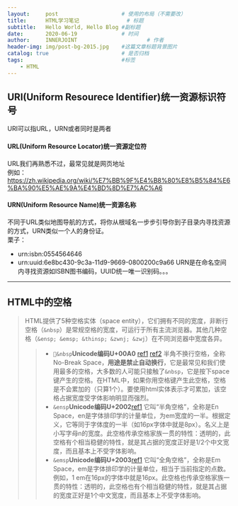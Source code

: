 ```yaml
---
layout:     post                    # 使用的布局（不需要改）
title:      HTML学习笔记               # 标题 
subtitle:   Hello World, Hello Blog #副标题
date:       2020-06-19              # 时间
author:     INNERJOINT                      # 作者
header-img: img/post-bg-2015.jpg    #这篇文章标题背景图片
catalog: true                       # 是否归档
tags:                               #标签
    - HTML
---
```


## URI(Uniform Resourece Identifier)统一资源标识符号
URI可以指URL，URN或者同时是两者
#### URL(Uniform Resource Locator)统一资源定位符
URL我们再熟悉不过，最常见就是网页地址<br>
例如：https://zh.wikipedia.org/wiki/%E7%BB%9F%E4%B8%80%E8%B5%84%E6%BA%90%E5%AE%9A%E4%BD%8D%E7%AC%A6

#### URN(Uniform Resource Name)统一资源名称

不同于URL类似地图导航的方式，将你从根域名一步步引导你到子目录内寻找资源的方式，URN类似一个人的身份证。<br>
栗子：<br>
* urn:isbn:0554564646
* urn:uuid:6e8bc430-9c3a-11d9-9669-0800200c9a66
URN是在命名空间内寻找资源如ISBN图书编码，UUID统一唯一识别码。。。

---
## HTML中的空格
>HTML提供了5种空格实体（space entity），它们拥有不同的宽度，非断行空格（```&nbsp```）是常规空格的宽度，可运行于所有主流浏览器。其他几种空格（```&ensp; &emsp; &thinsp; &zwnj; &zwj```）在不同浏览器中宽度各异。
>> * ```&nbsp```**Unicode编码U+00A0** [ref1](https://www.fileformat.info/info/unicode/char/00a0/index.htm)    [ref2](https://www.unicode.org/charts/PDF/U0080.pdf)
半角不换行空格，全称No-Break Space，**用途是禁止自动换行**，它是最常见和我们使用最多的空格，大多数的人可能只接触了```&nbsp```，它是按下space键产生的空格。在HTML中，如果你用空格键产生此空格，空格是不会累加的（只算1个）。要使用html实体表示才可累加，该空格占据宽度受字体影响明显而强烈。
>> * ```&ensp```**Unicode编码U+2002**[ref1](https://www.fileformat.info/info/unicode/char/2002/index.htm) 
它叫“半角空格”，全称是En Space，en是字体排印学的计量单位，为em宽度的一半。根据定义，它等同于字体度的一半（如16px字体中就是8px）。名义上是小写字母n的宽度。此空格传承空格家族一贯的特性：透明的，此空格有个相当稳健的特性，就是其占据的宽度正好是1/2个中文宽度，而且基本上不受字体影响。
>>* ```&emsp```**Unicode编码U+2003**[ref1](https://www.fileformat.info/info/unicode/char/2003/index.htm) 
它叫“全角空格”，全称是Em Space，em是字体排印学的计量单位，相当于当前指定的点数。例如，1 em在16px的字体中就是16px。此空格也传承空格家族一贯的特性：透明的，此空格也有个相当稳健的特性，就是其占据的宽度正好是1个中文宽度，而且基本上不受字体影响。

